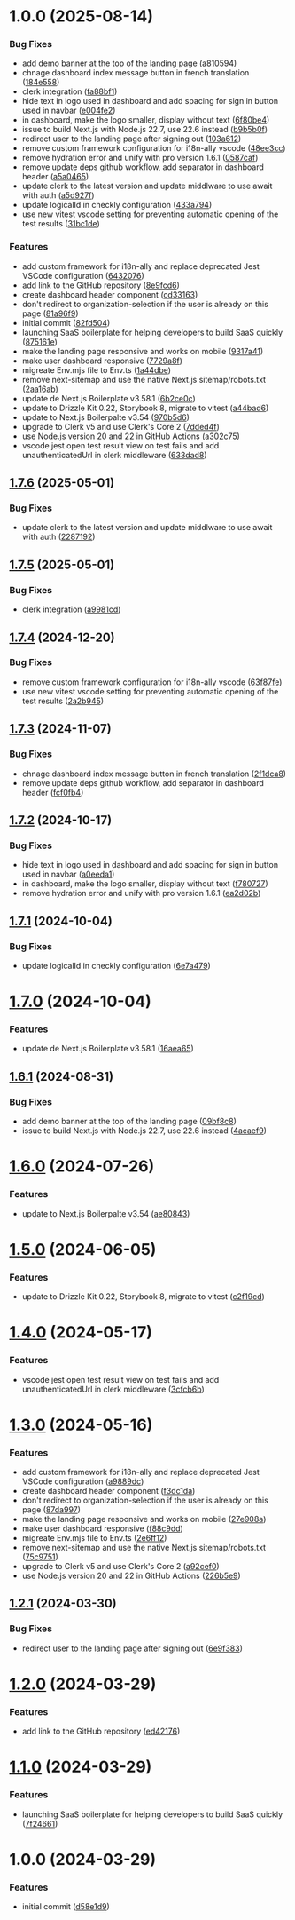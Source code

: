 # 1.0.0 (2025-08-14)


### Bug Fixes

* add demo banner at the top of the landing page ([a810594](https://github.com/QiuxiuHu/SaaS-Boilerplate/commit/a81059469a26e3bb7c49e8e43ae5b1ec2f9b8876))
* chnage dashboard index message button in french translation ([184e558](https://github.com/QiuxiuHu/SaaS-Boilerplate/commit/184e558d8076dc037b331fc6c66baed997a17c0c))
* clerk integration ([fa88bf1](https://github.com/QiuxiuHu/SaaS-Boilerplate/commit/fa88bf126e5c3a2dc44486d6613d3c52357db273))
* hide text in logo used in dashboard and add spacing for sign in button used in navbar ([e004fe2](https://github.com/QiuxiuHu/SaaS-Boilerplate/commit/e004fe2b1ef48fc269949e4dd70ea03df1baffa0))
* in dashboard, make the logo smaller, display without text ([6f80be4](https://github.com/QiuxiuHu/SaaS-Boilerplate/commit/6f80be456f54207e65254a2f050a9babd8372f76))
* issue to build Next.js with Node.js 22.7, use 22.6 instead ([b9b5b0f](https://github.com/QiuxiuHu/SaaS-Boilerplate/commit/b9b5b0f49816e00e137ad4aba97c5c25322ac60f))
* redirect user to the landing page after signing out ([103a612](https://github.com/QiuxiuHu/SaaS-Boilerplate/commit/103a6128a551bfcd0c4e0140a0574044caa509c5))
* remove custom framework configuration for i18n-ally vscode ([48ee3cc](https://github.com/QiuxiuHu/SaaS-Boilerplate/commit/48ee3cc9333b2f08b87616abf7dd5d984e02155f))
* remove hydration error and unify with pro version 1.6.1 ([0587caf](https://github.com/QiuxiuHu/SaaS-Boilerplate/commit/0587cafe1b450d2fd0583f43c92b6a7267928225))
* remove update deps github workflow, add separator in dashboard header ([a5a0465](https://github.com/QiuxiuHu/SaaS-Boilerplate/commit/a5a04653e7ff8012b455f8b7872df1f05e66f6c7))
* update clerk to the latest version and update middlware to use await with auth ([a5d927f](https://github.com/QiuxiuHu/SaaS-Boilerplate/commit/a5d927fa64df4435900c2ed1598d12400717384b))
* update logicalId in checkly configuration ([433a794](https://github.com/QiuxiuHu/SaaS-Boilerplate/commit/433a794a2323e477e617da71a5d7bd8231b1297d))
* use new vitest vscode setting for preventing automatic opening of the test results ([31bc1de](https://github.com/QiuxiuHu/SaaS-Boilerplate/commit/31bc1deb6f572e305c40b19408df4a07570e15ec))


### Features

* add custom framework for i18n-ally and replace deprecated Jest VSCode configuration ([6432076](https://github.com/QiuxiuHu/SaaS-Boilerplate/commit/6432076c889c72d72eb1110a8850d774e1d80f63))
* add link to the GitHub repository ([8e9fcd6](https://github.com/QiuxiuHu/SaaS-Boilerplate/commit/8e9fcd6647bff7102a91416cfd77e58c196de309))
* create dashboard header component ([cd33163](https://github.com/QiuxiuHu/SaaS-Boilerplate/commit/cd3316374251b7ebc06785a2bd94f757c1d528a9))
* don't redirect to organization-selection if the user is already on this page ([81a96f9](https://github.com/QiuxiuHu/SaaS-Boilerplate/commit/81a96f96db2a76bdcc88ab654ddb0095a05e636e))
* initial commit ([82fd504](https://github.com/QiuxiuHu/SaaS-Boilerplate/commit/82fd5048e40867b201681e9ca89a5d02c7c5ce28))
* launching SaaS boilerplate for helping developers to build SaaS quickly ([875161e](https://github.com/QiuxiuHu/SaaS-Boilerplate/commit/875161ef2b6b624911e793cd30bf62d43d35c70f))
* make the landing page responsive and works on mobile ([9317a41](https://github.com/QiuxiuHu/SaaS-Boilerplate/commit/9317a410ed61abd2c14c8829f61f0ce29a42064b))
* make user dashboard responsive ([7729a8f](https://github.com/QiuxiuHu/SaaS-Boilerplate/commit/7729a8f909893693f30f54f76b8f521039e78f69))
* migreate Env.mjs file to Env.ts ([1a44dbe](https://github.com/QiuxiuHu/SaaS-Boilerplate/commit/1a44dbe843e012386b3b84303a78608a353b6b71))
* remove next-sitemap and use the native Next.js sitemap/robots.txt ([2aa16ab](https://github.com/QiuxiuHu/SaaS-Boilerplate/commit/2aa16ab0b58cc01d341152bbc940394462285afa))
* update de Next.js Boilerplate v3.58.1 ([6b2ce0c](https://github.com/QiuxiuHu/SaaS-Boilerplate/commit/6b2ce0c3a000ef6a7fb5e4773bd7dd4c1604977a))
* update to Drizzle Kit 0.22, Storybook 8, migrate to vitest ([a44bad6](https://github.com/QiuxiuHu/SaaS-Boilerplate/commit/a44bad6733520ab8da4cad6f59cdba136555cc8f))
* update to Next.js Boilerpalte v3.54 ([970b5d6](https://github.com/QiuxiuHu/SaaS-Boilerplate/commit/970b5d6606631577921ef6763d5535e8c3468666))
* upgrade to Clerk v5 and use Clerk's Core 2 ([7dded4f](https://github.com/QiuxiuHu/SaaS-Boilerplate/commit/7dded4f80687907f2c7edece9686dba0b1c99da5))
* use Node.js version 20 and 22 in GitHub Actions ([a302c75](https://github.com/QiuxiuHu/SaaS-Boilerplate/commit/a302c751f789aaa085f2d60da59973f26831cbba))
* vscode jest open test result view on test fails and add unauthenticatedUrl in clerk middleware ([633dad8](https://github.com/QiuxiuHu/SaaS-Boilerplate/commit/633dad8512767ca43cf79a5036ab67c47ad700e4))

## [1.7.6](https://github.com/ixartz/SaaS-Boilerplate/compare/v1.7.5...v1.7.6) (2025-05-01)


### Bug Fixes

* update clerk to the latest version and update middlware to use await with auth ([2287192](https://github.com/ixartz/SaaS-Boilerplate/commit/2287192ddcf5b27a1f43ac2b7a992e065b990627))

## [1.7.5](https://github.com/ixartz/SaaS-Boilerplate/compare/v1.7.4...v1.7.5) (2025-05-01)


### Bug Fixes

* clerk integration ([a9981cd](https://github.com/ixartz/SaaS-Boilerplate/commit/a9981cddcb4a0e2365066938533cd13225ce10a9))

## [1.7.4](https://github.com/ixartz/SaaS-Boilerplate/compare/v1.7.3...v1.7.4) (2024-12-20)


### Bug Fixes

* remove custom framework configuration for i18n-ally vscode ([63f87fe](https://github.com/ixartz/SaaS-Boilerplate/commit/63f87feb3c0cb186c500ef9bed9cb50d7309224d))
* use new vitest vscode setting for preventing automatic opening of the test results ([2a2b945](https://github.com/ixartz/SaaS-Boilerplate/commit/2a2b945050f8d19883d6f2a8a6ec5ccf8b1f4173))

## [1.7.3](https://github.com/ixartz/SaaS-Boilerplate/compare/v1.7.2...v1.7.3) (2024-11-07)


### Bug Fixes

* chnage dashboard index message button in french translation ([2f1dca8](https://github.com/ixartz/SaaS-Boilerplate/commit/2f1dca84cb05af52a959dd9630769ed661d8c69b))
* remove update deps github workflow, add separator in dashboard header ([fcf0fb4](https://github.com/ixartz/SaaS-Boilerplate/commit/fcf0fb48304ce45f6ceefa7d7eae11692655c749))

## [1.7.2](https://github.com/ixartz/SaaS-Boilerplate/compare/v1.7.1...v1.7.2) (2024-10-17)


### Bug Fixes

* hide text in logo used in dashboard and add spacing for sign in button used in navbar ([a0eeda1](https://github.com/ixartz/SaaS-Boilerplate/commit/a0eeda12251551fd6a8e50222f46f3d47f0daad7))
* in dashboard, make the logo smaller, display without text ([f780727](https://github.com/ixartz/SaaS-Boilerplate/commit/f780727659fa58bbe6e4250dd63b2819369b7308))
* remove hydration error and unify with pro version 1.6.1 ([ea2d02b](https://github.com/ixartz/SaaS-Boilerplate/commit/ea2d02bd52de34c6cd2390d160ffe7f14319d5c3))

## [1.7.1](https://github.com/ixartz/SaaS-Boilerplate/compare/v1.7.0...v1.7.1) (2024-10-04)


### Bug Fixes

* update logicalId in checkly configuration ([6e7a479](https://github.com/ixartz/SaaS-Boilerplate/commit/6e7a4795bff0b92d3681fadc36256aa957eb2613))

# [1.7.0](https://github.com/ixartz/SaaS-Boilerplate/compare/v1.6.1...v1.7.0) (2024-10-04)


### Features

* update de Next.js Boilerplate v3.58.1 ([16aea65](https://github.com/ixartz/SaaS-Boilerplate/commit/16aea651ef93ed627e3bf310412cfd3651aeb3e4))

## [1.6.1](https://github.com/ixartz/SaaS-Boilerplate/compare/v1.6.0...v1.6.1) (2024-08-31)


### Bug Fixes

* add demo banner at the top of the landing page ([09bf8c8](https://github.com/ixartz/SaaS-Boilerplate/commit/09bf8c8aba06eba1405fb0c20aeec23dfb732bb7))
* issue to build Next.js with Node.js 22.7, use 22.6 instead ([4acaef9](https://github.com/ixartz/SaaS-Boilerplate/commit/4acaef95edec3cd72a35405969ece9d55a2bb641))

# [1.6.0](https://github.com/ixartz/SaaS-Boilerplate/compare/v1.5.0...v1.6.0) (2024-07-26)


### Features

* update to Next.js Boilerpalte v3.54 ([ae80843](https://github.com/ixartz/SaaS-Boilerplate/commit/ae808433e50d6889559fff382d4b9c595d34e04f))

# [1.5.0](https://github.com/ixartz/SaaS-Boilerplate/compare/v1.4.0...v1.5.0) (2024-06-05)


### Features

* update to Drizzle Kit 0.22, Storybook 8, migrate to vitest ([c2f19cd](https://github.com/ixartz/SaaS-Boilerplate/commit/c2f19cd8e9dc983e0ad799da2474610b57b88f50))

# [1.4.0](https://github.com/ixartz/SaaS-Boilerplate/compare/v1.3.0...v1.4.0) (2024-05-17)


### Features

* vscode jest open test result view on test fails and add unauthenticatedUrl in clerk middleware ([3cfcb6b](https://github.com/ixartz/SaaS-Boilerplate/commit/3cfcb6b00d91dabcb00cbf8eb2d8be6533ff672e))

# [1.3.0](https://github.com/ixartz/SaaS-Boilerplate/compare/v1.2.1...v1.3.0) (2024-05-16)


### Features

* add custom framework for i18n-ally and replace deprecated Jest VSCode configuration ([a9889dc](https://github.com/ixartz/SaaS-Boilerplate/commit/a9889dc129aeeba8801f4f47e54d46e9515e6a29))
* create dashboard header component ([f3dc1da](https://github.com/ixartz/SaaS-Boilerplate/commit/f3dc1da451ab8dce90d111fe4bbc8d4bc99e4b01))
* don't redirect to organization-selection if the user is already on this page ([87da997](https://github.com/ixartz/SaaS-Boilerplate/commit/87da997b853fd9dcb7992107d2cb206817258910))
* make the landing page responsive and works on mobile ([27e908a](https://github.com/ixartz/SaaS-Boilerplate/commit/27e908a735ea13845a6cc42acc12e6cae3232b9b))
* make user dashboard responsive ([f88c9dd](https://github.com/ixartz/SaaS-Boilerplate/commit/f88c9dd5ac51339d37d1d010e5b16c7776c73b8d))
* migreate Env.mjs file to Env.ts ([2e6ff12](https://github.com/ixartz/SaaS-Boilerplate/commit/2e6ff124dcc10a3c12cac672cbb82ec4000dc60c))
* remove next-sitemap and use the native Next.js sitemap/robots.txt ([75c9751](https://github.com/ixartz/SaaS-Boilerplate/commit/75c9751d607b8a6a269d08667f7d9900797ff38a))
* upgrade to Clerk v5 and use Clerk's Core 2 ([a92cef0](https://github.com/ixartz/SaaS-Boilerplate/commit/a92cef026b5c85a703f707aabf42d28a16f07054))
* use Node.js version 20 and 22 in GitHub Actions ([226b5e9](https://github.com/ixartz/SaaS-Boilerplate/commit/226b5e970f46bfcd384ca60cd63ebb15516eca21))

## [1.2.1](https://github.com/ixartz/SaaS-Boilerplate/compare/v1.2.0...v1.2.1) (2024-03-30)


### Bug Fixes

* redirect user to the landing page after signing out ([6e9f383](https://github.com/ixartz/SaaS-Boilerplate/commit/6e9f3839daaab56dd3cf3e57287ea0f3862b8588))

# [1.2.0](https://github.com/ixartz/SaaS-Boilerplate/compare/v1.1.0...v1.2.0) (2024-03-29)


### Features

* add link to the GitHub repository ([ed42176](https://github.com/ixartz/SaaS-Boilerplate/commit/ed42176bdc2776cacc2c939bac45914a1ede8e51))

# [1.1.0](https://github.com/ixartz/SaaS-Boilerplate/compare/v1.0.0...v1.1.0) (2024-03-29)


### Features

* launching SaaS boilerplate for helping developers to build SaaS quickly ([7f24661](https://github.com/ixartz/SaaS-Boilerplate/commit/7f246618791e3a731347dffc694a52fa90b1152a))

# 1.0.0 (2024-03-29)


### Features

* initial commit ([d58e1d9](https://github.com/ixartz/SaaS-Boilerplate/commit/d58e1d97e11baa0a756bd038332eb84daf5a8327))
